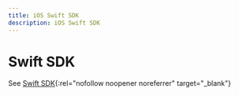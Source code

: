 ```yaml
---
title: iOS Swift SDK
description: iOS Swift SDK
---
```


# Swift SDK

See [Swift SDK](https://github.com/fioprotocol/fiosdk_ios){:rel="nofollow noopener noreferrer" target="_blank"}